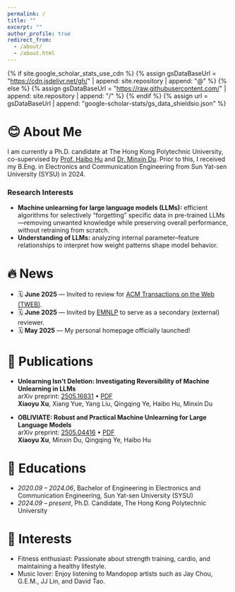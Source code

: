 ```yaml
---
permalink: /
title: ""
excerpt: ""
author_profile: true
redirect_from: 
  - /about/
  - /about.html
---
```


{% if site.google_scholar_stats_use_cdn %}
{% assign gsDataBaseUrl = "https://cdn.jsdelivr.net/gh/" | append: site.repository | append: "@" %}
{% else %}
{% assign gsDataBaseUrl = "https://raw.githubusercontent.com/" | append: site.repository | append: "/" %}
{% endif %}
{% assign url = gsDataBaseUrl | append: "google-scholar-stats/gs_data_shieldsio.json" %}

<span id='index'></span>

# 😊 About Me 

I am currently a Ph.D. candidate at The Hong Kong Polytechnic University, co-supervised by [Prof. Haibo Hu](https://haibohu.org/) and [Dr. Minxin Du](https://duminxin.github.io/). Prior to this, I received my B.Eng. in Electronics and Communication Engineering from Sun Yat-sen University (SYSU) in 2024.  

### Research Interests

- **Machine unlearning for large language models (LLMs):** efficient algorithms for selectively “forgetting” specific data in pre-trained LLMs—removing unwanted knowledge while preserving overall performance, without retraining from scratch.  
- **Understanding of LLMs:** analyzing internal parameter–feature relationships to interpret how weight patterns shape model behavior.

  
# 🔥 News
- 🗓️ **June 2025** — Invited to review for [ACM Transactions on the Web (TWEB)](https://dl.acm.org/journal/tweb).
- 🗓️ **June 2025** — Invited by [EMNLP](https://2025.emnlp.org/) to serve as a secondary (external) reviewer.
- 🗓️ **May 2025** — My personal homepage officially launched!


# 📝 Publications 
- **Unlearning Isn't Deletion: Investigating Reversibility of Machine Unlearning in LLMs**  
  arXiv preprint: [2505.16831](https://arxiv.org/abs/2505.16831) • [PDF](https://arxiv.org/pdf/2505.16831.pdf)  
  **Xiaoyu Xu**, Xiang Yue, Yang Liu, Qingqing Ye, Haibo Hu, Minxin Du
  
- **OBLIVIATE: Robust and Practical Machine Unlearning for Large Language Models**  
  arXiv preprint: [2505.04416](https://arxiv.org/abs/2505.04416) • [PDF](https://arxiv.org/pdf/2505.04416.pdf)  
  **Xiaoyu Xu**, Minxin Du, Qingqing Ye, Haibo Hu
  
# 📖 Educations
- *2020.09 – 2024.06*, Bachelor of Engineering in Electronics and Communication Engineering, Sun Yat-sen University (SYSU)  
- *2024.09 – present*, Ph.D. Candidate, The Hong Kong Polytechnic University 


# 🎯 Interests
- Fitness enthusiast: Passionate about strength training, cardio, and maintaining a healthy lifestyle.  
- Music lover: Enjoy listening to Mandopop artists such as Jay Chou, G.E.M., JJ Lin, and David Tao.  
